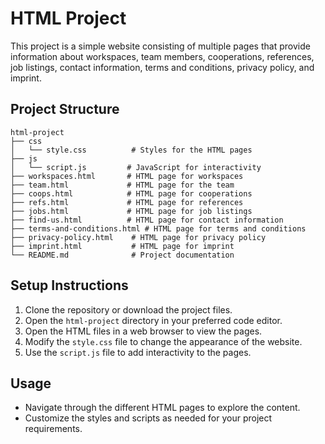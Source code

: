 # HTML Project

This project is a simple website consisting of multiple pages that provide information about workspaces, team members, cooperations, references, job listings, contact information, terms and conditions, privacy policy, and imprint.

## Project Structure

```
html-project
├── css
│   └── style.css          # Styles for the HTML pages
├── js
│   └── script.js         # JavaScript for interactivity
├── workspaces.html       # HTML page for workspaces
├── team.html             # HTML page for the team
├── coops.html            # HTML page for cooperations
├── refs.html             # HTML page for references
├── jobs.html             # HTML page for job listings
├── find-us.html          # HTML page for contact information
├── terms-and-conditions.html # HTML page for terms and conditions
├── privacy-policy.html    # HTML page for privacy policy
├── imprint.html           # HTML page for imprint
└── README.md              # Project documentation
```

## Setup Instructions

1. Clone the repository or download the project files.
2. Open the `html-project` directory in your preferred code editor.
3. Open the HTML files in a web browser to view the pages.
4. Modify the `style.css` file to change the appearance of the website.
5. Use the `script.js` file to add interactivity to the pages.

## Usage

- Navigate through the different HTML pages to explore the content.
- Customize the styles and scripts as needed for your project requirements.